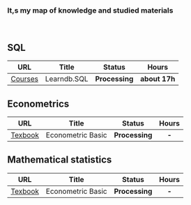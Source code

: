 <h3> It,s my map of knowledge and studied materials</h3>
<br>
<h2> SQL </h2>
<table>
<thead>
<tr>
<th align="center">URL</th>
<th>Title</th>
<th align="center">Status</th>
<th align="center">Hours</th>
</tr>
</thead>
<tbody>
<tr>
<td align="center"><a href="https://learndb.ru/courses" rel="nofollow">Courses</a></td>
<td>Learndb.SQL</td>
<td align="center"><strong>Processing</strong></td>
<td align="center"><strong>about 17h</strong></td>
</tr>
</tbody>
</table>

<h2> Econometrics </h2>
<table>
<thead>
<tr>
<th align="center">URL</th>
<th>Title</th>
<th align="center">Status</th>
<th align="center">Hours</th>
</tr>
</thead>
<tbody>
<tr>
<td align="center"><a href="https://goo.su/4aLq" rel="nofollow">Texbook</a></td>
<td>Econometric Basic</td>
<td align="center"><strong>Processing</strong></td>
<td align="center"><strong>-</strong></td>
</tr>
</tbody>
</table>


<h2> Mathematical statistics </h2>
<table>
<thead>
<tr>
<th align="center">URL</th>
<th>Title</th>
<th align="center">Status</th>
<th align="center">Hours</th>
</tr>
</thead>
<tbody>
<tr>
<td align="center"><a href="https://goo.su/4aLq" rel="nofollow">Texbook</a></td>
<td>Econometric Basic</td>
<td align="center"><strong>Processing</strong></td>
<td align="center"><strong>-</strong></td>
</tr>
</tbody>
</table>
